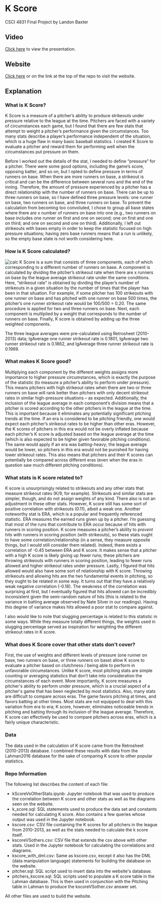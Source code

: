 # K Score  
CSCI 4831 Final Project by Landon Baxter  
## Video  
[Click here](https://youtu.be/qxJhonb8RAc) to view the presentation.  
## Website
[Click here](https://kscore4831.herokuapp.com) or on the link at the top of the repo to visit the website.
## Explanation   


### What is K Score?  

K Score is a measure of a pitcher’s ability to produce strikeouts under pressure relative to the league at the time. Pitchers are faced with a variety of circumstances each game, but I found that there are few stats that attempt to weight a pitcher’s performance given the circumstances. Too many stats describe a player’s performance independent of the situation, which is a huge flaw in many basic baseball statistics. I created K Score to evaluate a pitcher and reward them for performing well when the circumstances put pressure on them. 

Before I worked out the details of the stat, I needed to define “pressure” for a pitcher. There were some good options, including the game’s score, opposing batter, and so on, but I opted to define pressure in terms of runners on base. When there are more runners on base, a strikeout is critical and can be the difference between several runs and the end of the inning. Therefore, the amount of pressure experienced by a pitcher has a direct relationship with the number of runners on base. There can be up to three runners on base, so I have defined three pressure levels: one runner on base, two runners on base, and three runners on base. To prevent the calculation from becoming too convoluted, I chose to group all base states where there are x number of runners on base into one (e.g., two runners on base includes one runner on first and one on second; one on first and one on third; and one on second and one on third). Additionally, I left out strikeouts with bases empty in order to keep the statistic focused on high pressure situations; having zero base runners means that a run is unlikely, so the empty base state is not worth considering here.

### How is K Score calculated?  
![calc](https://i.imgur.com/8cuz1ge.png)
K Score is a sum that consists of three components, each of which corresponding to a different number of runners on base. A component is calculated by dividing the pitcher’s strikeout rate when there are x runners on base by the league average strikeout rate under the same conditions. Here, “strikeout rate” is obtained by dividing the player’s number of strikeouts in a given situation by the number of times that the player has been in that situation. For example, if some pitcher has 100 strikeouts with one runner on base and has pitched with one runner on base 500 times, the pitcher’s one runner strikeout rate would be 100/500 = 0.20. The same procedure is applied for two and three runners on base. Next, each component is multiplied by a weight that corresponds to the number of runners on base. Finally, K score is obtained by adding up the three weighted components.   

The three league averages were pre-calculated using Retrosheet (2010-2013) data; lgAverage one runner strikeout rate is 0.1801, lgAverage two runner strikeout rate is 0.1862, and lgAverage three runner strikeout rate is 0.1969.    

### What makes K Score good?    

Multiplying each component by the different weights assigns more importance to higher pressure circumstances, which is exactly the purpose of the statistic (to measure a pitcher’s ability to perform under pressure). This means pitchers with high strikeout rates when there are two or three runners on base will rank better than pitchers with only decent strikeout rates in similar high-pressure situations – as expected. Additionally, the inclusion of the league average in each component’s division means that a pitcher is scored according to the other pitchers in the league at the time. This is important because it eliminates any potentially significant pitching trends at the time. If an era is considered to be pitching friendly, one would expect each pitcher’s strikeout rates to be higher than other eras. However, the K scores of pitchers in this era would not be overly inflated because each pitcher’s K score is adjusted based on the league average at the time (which is also expected to be higher given favorable pitching conditions). The same would apply if an era was batting-heavy; the league average would be lower, so pitchers in this era would not be punished for having lower strikeout rates. This also means that pitchers and their K scores can potentially be compared across different eras (even when the eras in question saw much different pitching conditions).   

### What stats is K score related to?   

K score is unsurprisingly related to strikeouts and any other stats that measure strikeout rates (K/9, for example). Strikeouts and similar stats are simpler, though, and do not assign weights of any kind. There also is not an adjustment in these other stats. However, K score still has some sort of positive correlation with strikeouts (0.11), albeit a weak one. Another noteworthy stat is ERA, which is a popular and frequently referenced statistic. ERA measures the earned runs given up by a pitcher. I’m guessing that most of the runs that contribute to ERA occur because of hits with runners in scoring position. K score measures a pitcher’s ability to *prevent* hits with runners in scoring position (with strikeouts), so these stats ought to have some correlation/relationship (in a sense, they measure opposite things, but I would still consider them related). Indeed, there exists a correlation of -0.45 between ERA and K score. It makes sense that a pitcher with a high K score is likely giving up fewer runs; these pitchers are throwing strikeouts with runners in scoring position, leading to fewer runs allowed and higher strikeout rates under pressure. Lastly, I figured that hits allowed would also have some sort of relationship with K score. Throwing strikeouts and allowing hits are the two fundamental events in pitching, so they ought to be related in some way. It turns out that they have a relatively weak negative correlation (-0.18). The weakness of the correlation was surprising at first, but I eventually figured that hits allowed can be incredibly inconsistent given the semi-random nature of hits (this is related to the variance in batting average observed by Nate Silver in our readings). Having this degree of variance makes hits allowed a poor stat to compare against.    

I also would like to note that slugging percentage is related to this statistic in some ways. While they measure totally different things, the weights used in slugging percentage served as inspiration for weighting the different strikeout rates in K score.    


### What does K Score cover that other stats don't cover?  

First, the use of weights and different levels of pressure (one runner on base, two runners on base, or three runners on base) allow K score to evaluate a pitcher based on clutchness / being able to perform in unfavorable circumstances. Unlike K score, most pitching stats are simple counting or averaging statistics that don’t take into consideration the circumstances of each event. More importantly, K score measures a pitcher's ability to perform under pressure, which is a crucial aspect of a pitcher's game that has been neglected by most statistics. Also, many stats are difficult to compare across eras. The game favors pitching at times, and favors batting at other times. Most stats are not equipped to deal with this variation from era to era; K score, however, eliminates noticeable trends in pitching and batting through its inclusion of the league average. Therefore, K score can effectively be used to compare pitchers across eras, which is a fairly unique characteristic. 

### Data

The data used in the calculation of K score came from the Retrosheet (2010-2013) database. I combined these results with data from the Lahman2016 database for the sake of comparing K score to other popular statistics. 

### Repo Information  

The following list describes the content of each file:
- kScoreVsOtherStats.ipynb: Jupyter notebook that was used to produce the correlation between K score and other stats as well as the diagrams seen on the website.   
- k_score.sql: SQL statements used to produce the data set and constants needed for calculating K score. Also contains a few queries whose output was used in the Jupyter notebook.  
- kscore.csv: CSV file containing the K scores for all pitchers in the league from 2010-2013, as well as the stats needed to calculate the k score itself.
- kscoreVSothers.csv: CSV file that extends the csv above with other stats. Used in the Jupyter notebook for calculating the correlations and diagrams.
- kscore_with_dml.csv: Same as kscore.csv, except it also has the DML (data manipulation language) statements for building the database on the website.
- pitcher.sql: SQL script used to insert data into the website's database. 
- pitchers_kscore.sql: SQL scripts used to populate a K score table in the Lahman database. This is then used in conjunction with the Pitching table in Lahman to produce the kscoreVSother.csv answer set.   

All other files are used to build the website.  

